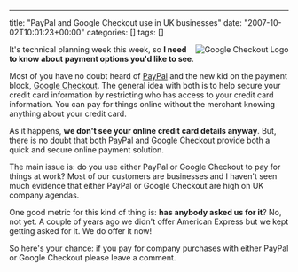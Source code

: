 ---
title: "PayPal and Google Checkout use in UK businesses"
date: "2007-10-02T10:01:23+00:00"
categories: []
tags: []

<img src="http://techteapot.com/wp-content/uploads/2007/10/google_checkout.gif" alt="Google Checkout Logo" style="border-left: 4px solid white" align="right" />

It's technical planning week this week, so <strong>I need to know about payment options you'd like to see</strong>.

Most of you have no doubt heard of <a href="http://www.paypal.com/">PayPal</a> and the new kid on the payment block, <a href="http://en.wikipedia.org/wiki/Google_Checkout">Google Checkout</a>. The general idea with both is to help secure your credit card information by restricting who has access to your credit card information. You can pay for things online without the merchant knowing anything about your credit card.

As it happens, <strong>we don't see your online credit card details anyway</strong>. But, there is no doubt that both PayPal and Google Checkout provide both a quick and secure online payment solution.

The main issue is: do you use either PayPal or Google Checkout to pay for things at work? Most of our customers are businesses and I haven't seen much evidence that either PayPal or Google Checkout are high on UK company agendas.

One good metric for this kind of thing is: <strong>has anybody asked us for it</strong>? No, not yet. A couple of years ago we didn't offer American Express but we kept getting asked for it. We do offer it now!

So here's your chance: if you pay for company purchases with either PayPal or Google Checkout please leave a comment.
